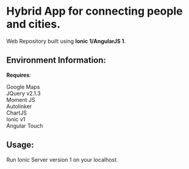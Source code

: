 # Hybrid App for connecting people and cities.

Web Repository built using <b>Ionic 1/AngularJS 1</b>.

## Environment Information:

<b>Requires</b>:

Google Maps<br>
JQuery v2.1.3<br>
Moment JS<br>
Autolinker<br>
ChartJS<br>
Ionic v1<br>
Angular Touch<br>

## Usage:

Run Ionic Server version 1 on your localhost.
